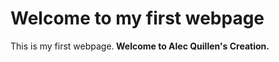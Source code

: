 <!DOCTYPE html>
<html>

<head>
  <title>Title Test</title>
</head>

<body>
  <h1>Welcome to my first webpage</h1>
  <p>This is my first webpage.<b> Welcome to Alec Quillen's Creation.</b></p>
</body>

</html>
